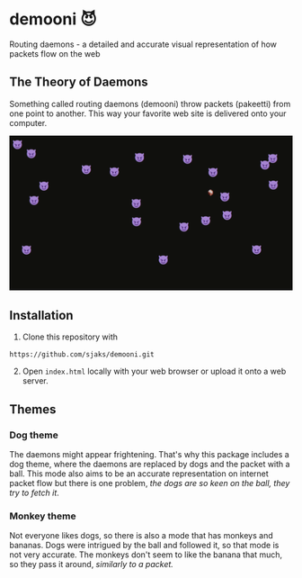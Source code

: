 # demooni 😈
Routing daemons - a detailed and accurate visual representation of how packets flow on the web

## The Theory of Daemons
Something called routing daemons (demooni) throw packets (pakeetti) from one point to another. This way your favorite web site is delivered onto your computer.

![](https://raw.githubusercontent.com/sjaks/demooni/master/assets/demooni.gif)

## Installation
1. Clone this repository with
```
https://github.com/sjaks/demooni.git
```
2. Open `index.html` locally with your web browser or upload it onto a web server.

## Themes

### Dog theme
The daemons might appear frightening. That's why this package includes a dog theme, where the daemons are replaced by dogs and the packet with a ball.
This mode also aims to be an accurate representation on internet packet flow but there is one problem, *the dogs are so keen on the ball, they try to fetch it*.

### Monkey theme
Not everyone likes dogs, so there is also a mode that has monkeys and bananas. Dogs were intrigued by the ball and followed it,
so that mode is not very accurate. The monkeys don't seem to like the banana that much, so they pass it around, *similarly to a packet.*

